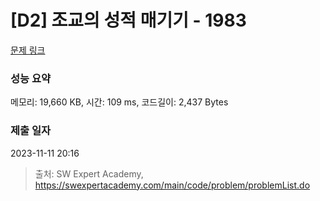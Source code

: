 # [D2] 조교의 성적 매기기 - 1983 

[문제 링크](https://swexpertacademy.com/main/code/problem/problemDetail.do?contestProbId=AV5PwGK6AcIDFAUq) 

### 성능 요약

메모리: 19,660 KB, 시간: 109 ms, 코드길이: 2,437 Bytes

### 제출 일자

2023-11-11 20:16



> 출처: SW Expert Academy, https://swexpertacademy.com/main/code/problem/problemList.do